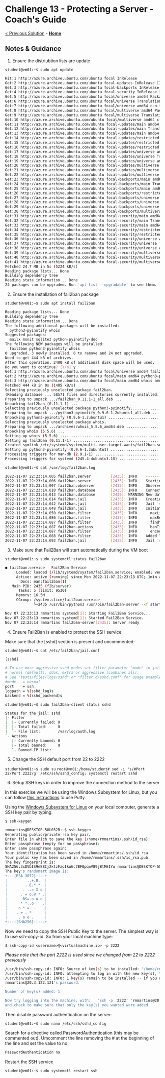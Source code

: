 # Challenge 13 - Protecting a Server - Coach's Guide 

[< Previous Solution](./Solution-12.md) - **[Home](../README.md)** 

## Notes & Guidance
1. Ensure the distriubtion lists are update 

`student@vm01:~$ sudo apt update`

```bash
Hit:1 http://azure.archive.ubuntu.com/ubuntu focal InRelease
Get:2 http://azure.archive.ubuntu.com/ubuntu focal-updates InRelease [114 kB]
Get:3 http://azure.archive.ubuntu.com/ubuntu focal-backports InRelease [108 kB]
Get:4 http://azure.archive.ubuntu.com/ubuntu focal-security InRelease [114 kB]
Get:5 http://azure.archive.ubuntu.com/ubuntu focal/universe amd64 Packages [8628 kB]
Get:6 http://azure.archive.ubuntu.com/ubuntu focal/universe Translation-en [5124 kB]
Get:7 http://azure.archive.ubuntu.com/ubuntu focal/universe amd64 c-n-f Metadata [265 kB]
Get:8 http://azure.archive.ubuntu.com/ubuntu focal/multiverse amd64 Packages [144 kB]
Get:9 http://azure.archive.ubuntu.com/ubuntu focal/multiverse Translation-en [104 kB]
Get:10 http://azure.archive.ubuntu.com/ubuntu focal/multiverse amd64 c-n-f Metadata [9136 B]
Get:11 http://azure.archive.ubuntu.com/ubuntu focal-updates/main amd64 Packages [2197 kB]
Get:12 http://azure.archive.ubuntu.com/ubuntu focal-updates/main Translation-en [385 kB]
Get:13 http://azure.archive.ubuntu.com/ubuntu focal-updates/main amd64 c-n-f Metadata [16.0 kB]
Get:14 http://azure.archive.ubuntu.com/ubuntu focal-updates/restricted amd64 Packages [1381 kB]
Get:15 http://azure.archive.ubuntu.com/ubuntu focal-updates/restricted Translation-en [196 kB]
Get:16 http://azure.archive.ubuntu.com/ubuntu focal-updates/restricted amd64 c-n-f Metadata [600 B]
Get:17 http://azure.archive.ubuntu.com/ubuntu focal-updates/universe amd64 Packages [973 kB]
Get:18 http://azure.archive.ubuntu.com/ubuntu focal-updates/universe Translation-en [222 kB]
Get:19 http://azure.archive.ubuntu.com/ubuntu focal-updates/universe amd64 c-n-f Metadata [21.8 kB]
Get:20 http://azure.archive.ubuntu.com/ubuntu focal-updates/multiverse amd64 Packages [29.9 kB]
Get:21 http://azure.archive.ubuntu.com/ubuntu focal-updates/multiverse Translation-en [7940 B]
Get:22 http://azure.archive.ubuntu.com/ubuntu focal-updates/multiverse amd64 c-n-f Metadata [664 B]
Get:23 http://azure.archive.ubuntu.com/ubuntu focal-backports/main amd64 Packages [45.7 kB]
Get:24 http://azure.archive.ubuntu.com/ubuntu focal-backports/main Translation-en [16.3 kB]
Get:25 http://azure.archive.ubuntu.com/ubuntu focal-backports/main amd64 c-n-f Metadata [1420 B]
Get:26 http://azure.archive.ubuntu.com/ubuntu focal-backports/restricted amd64 c-n-f Metadata [116 B]
Get:27 http://azure.archive.ubuntu.com/ubuntu focal-backports/universe amd64 Packages [24.0 kB]
Get:28 http://azure.archive.ubuntu.com/ubuntu focal-backports/universe Translation-en [16.0 kB]
Get:29 http://azure.archive.ubuntu.com/ubuntu focal-backports/universe amd64 c-n-f Metadata [864 B]
Get:30 http://azure.archive.ubuntu.com/ubuntu focal-backports/multiverse amd64 c-n-f Metadata [116 B]
Get:31 http://azure.archive.ubuntu.com/ubuntu focal-security/main amd64 Packages [1822 kB]
Get:32 http://azure.archive.ubuntu.com/ubuntu focal-security/main Translation-en [301 kB]
Get:33 http://azure.archive.ubuntu.com/ubuntu focal-security/main amd64 c-n-f Metadata [11.2 kB]
Get:34 http://azure.archive.ubuntu.com/ubuntu focal-security/restricted amd64 Packages [1289 kB]
Get:35 http://azure.archive.ubuntu.com/ubuntu focal-security/restricted Translation-en [183 kB]
Get:36 http://azure.archive.ubuntu.com/ubuntu focal-security/universe amd64 Packages [743 kB]
Get:37 http://azure.archive.ubuntu.com/ubuntu focal-security/universe Translation-en [137 kB]
Get:38 http://azure.archive.ubuntu.com/ubuntu focal-security/universe amd64 c-n-f Metadata [15.3 kB]
Get:39 http://azure.archive.ubuntu.com/ubuntu focal-security/multiverse amd64 Packages [22.2 kB]
Get:40 http://azure.archive.ubuntu.com/ubuntu focal-security/multiverse Translation-en [5376 B]
Get:41 http://azure.archive.ubuntu.com/ubuntu focal-security/multiverse amd64 c-n-f Metadata [508 B]
Fetched 24.7 MB in 5s (5224 kB/s)
Reading package lists... Done
Building dependency tree
Reading state information... Done
24 packages can be upgraded. Run 'apt list --upgradable' to see them.
```

2. Ensure the installation of fail2ban package

`student@vm01:~$ sudo apt install fail2ban`

```bash
Reading package lists... Done
Building dependency tree
Reading state information... Done
The following additional packages will be installed:
  python3-pyinotify whois
Suggested packages:
  mailx monit sqlite3 python-pyinotify-doc
The following NEW packages will be installed:
  fail2ban python3-pyinotify whois
0 upgraded, 3 newly installed, 0 to remove and 24 not upgraded.
Need to get 444 kB of archives.
After this operation, 2400 kB of additional disk space will be used.
Do you want to continue? [Y/n] y
Get:1 http://azure.archive.ubuntu.com/ubuntu focal/universe amd64 fail2ban all 0.11.1-1 [375 kB]
Get:2 http://azure.archive.ubuntu.com/ubuntu focal/main amd64 python3-pyinotify all 0.9.6-1.2ubuntu1 [24.8 kB]
Get:3 http://azure.archive.ubuntu.com/ubuntu focal/main amd64 whois amd64 5.5.6 [44.7 kB]
Fetched 444 kB in 0s (1485 kB/s)
Selecting previously unselected package fail2ban.
(Reading database ... 58571 files and directories currently installed.)
Preparing to unpack .../fail2ban_0.11.1-1_all.deb ...
Unpacking fail2ban (0.11.1-1) ...
Selecting previously unselected package python3-pyinotify...........................................................]
Preparing to unpack .../python3-pyinotify_0.9.6-1.2ubuntu1_all.deb .................................................]
Unpacking python3-pyinotify (0.9.6-1.2ubuntu1) .....................................................................]
Selecting previously unselected package whois.
Preparing to unpack .../archives/whois_5.5.6_amd64.deb .............................................................]
Unpacking whois (5.5.6) ...
Setting up whois (5.5.6) ...........................................................................................]
Setting up fail2ban (0.11.1-1) .....................................................................................]
Created symlink /etc/systemd/system/multi-user.target.wants/fail2ban.service → /lib/systemd/system/fail2ban.service.
Setting up python3-pyinotify (0.9.6-1.2ubuntu1) ....................................................................]
Processing triggers for man-db (2.9.1-1) ...........................................................................]
Processing triggers for systemd (245.4-4ubuntu3.18) ................................................................]
```

`student@vm01:~$ cat /var/log/fail2ban.log`

```bash
2022-11-07 22:23:14,005 fail2ban.server         [2435]: INFO    --------------------------------------------------
2022-11-07 22:23:14,006 fail2ban.server         [2435]: INFO    Starting Fail2ban v0.11.1
2022-11-07 22:23:14,007 fail2ban.observer       [2435]: INFO    Observer start...
2022-11-07 22:23:14,010 fail2ban.database       [2435]: INFO    Connected to fail2ban persistent database '/var/lib/fail2ban/fail2ban.sqlite3'
2022-11-07 22:23:14,013 fail2ban.database       [2435]: WARNING New database created. Version '4'
2022-11-07 22:23:14,014 fail2ban.jail           [2435]: INFO    Creating new jail 'sshd'
2022-11-07 22:23:14,042 fail2ban.jail           [2435]: INFO    Jail 'sshd' uses pyinotify {}
2022-11-07 22:23:14,048 fail2ban.jail           [2435]: INFO    Initiated 'pyinotify' backend
2022-11-07 22:23:14,050 fail2ban.filter         [2435]: INFO      maxLines: 1
2022-11-07 22:23:14,086 fail2ban.filter         [2435]: INFO      maxRetry: 5
2022-11-07 22:23:14,087 fail2ban.filter         [2435]: INFO      findtime: 600
2022-11-07 22:23:14,087 fail2ban.actions        [2435]: INFO      banTime: 600
2022-11-07 22:23:14,087 fail2ban.filter         [2435]: INFO      encoding: UTF-8
2022-11-07 22:23:14,088 fail2ban.filter         [2435]: INFO    Added logfile: '/var/log/auth.log' (pos = 0, hash = aa3acac0baef2549bdff739fd0d460e8ef00fba0)
2022-11-07 22:23:14,093 fail2ban.jail           [2435]: INFO    Jail 'sshd' started
```

3. Make sure that Fail2Ban will start automatically during the VM boot

`student@vm01:~$ sudo systemctl status fail2ban`

```bash
● fail2ban.service - Fail2Ban Service
     Loaded: loaded (/lib/systemd/system/fail2ban.service; enabled; vendor preset: enabled)
     Active: active (running) since Mon 2022-11-07 22:23:13 UTC; 1min 47s ago
       Docs: man:fail2ban(1)
   Main PID: 2435 (f2b/server)
      Tasks: 5 (limit: 9530)
     Memory: 16.5M
     CGroup: /system.slice/fail2ban.service
             └─2435 /usr/bin/python3 /usr/bin/fail2ban-server -xf start

Nov 07 22:23:13 rmmartins systemd[1]: Starting Fail2Ban Service...
Nov 07 22:23:13 rmmartins systemd[1]: Started Fail2Ban Service.
Nov 07 22:23:14 rmmartins fail2ban-server[2435]: Server ready
```

4. Ensure Fail2Ban is enabled to protect the SSH service

Make sure that the [sshd] section is present and uncommented:

`student@vm01:~$ cat /etc/fail2ban/jail.conf`

```bash
[sshd]

# To use more aggressive sshd modes set filter parameter "mode" in jail.local:
# normal (default), ddos, extra or aggressive (combines all).
# See "tests/files/logs/sshd" or "filter.d/sshd.conf" for usage example and details.
#mode   = normal
port    = ssh
logpath = %(sshd_log)s
backend = %(sshd_backend)s
```

`student@vm01:~$ sudo fail2ban-client status sshd`

```bash
Status for the jail: sshd
|- Filter
|  |- Currently failed: 0
|  |- Total failed:     0
|  `- File list:        /var/log/auth.log
`- Actions
   |- Currently banned: 0
   |- Total banned:     0
   `- Banned IP list:
```

5. Change the SSH default port from 22 to 2222

`student@vm01:~$ sudo su`
`root@vm01:/home/student# sed -i 's/#Port 22/Port 2222/g' /etc/ssh/sshd_config; systemctl restart sshd`

6. Setup SSH keys in order to improve the connection method to the server

In this exercise we will be using the Windows Subsystem for Linux, but you can follow [this instructions](https://www.ssh.com/academy/ssh/putty/windows/puttygen) to use Putty. 

Using the [Windows Subsystem for Linux](https://learn.microsoft.com/en-us/windows/wsl/install) on your local computer, generate a SSH key pair by typing:

`$ ssh-keygen`

```bash
rmmartins@DESKTOP-58U032B:~$ ssh-keygen
Generating public/private rsa key pair.
Enter file in which to save the key (/home/rmmartins/.ssh/id_rsa):
Enter passphrase (empty for no passphrase):
Enter same passphrase again:
Your identification has been saved in /home/rmmartins/.ssh/id_rsa
Your public key has been saved in /home/rmmartins/.ssh/id_rsa.pub
The key fingerprint is:
SHA256:3xDVbIS9eE8Ij2ktzFzoIku6c7BF0pqmV89jBtME1Yw rmmartins@DESKTOP-58U032B
The key's randomart image is:
+---[RSA 3072]----+
|         ..+.B.  |
|        . E.* *  |
|       . ..= X o |
|      . = o.@ * .|
|       BS=.o o o |
|      * *..o    .|
|     o * =. .    |
|    . = . *      |
|     . o o .     |
+----[SHA256]-----+
```

Now we need to copy the SSH Public Key to the server. The simplest way is to use ssh-copy-id. So from your local machine type:

`$ ssh-copy-id <username>@<virtualmachine.ip> -p 2222`

_Please note that the port 2222 is used since we changed from 22 to 2222 previously_

```bash
/usr/bin/ssh-copy-id: INFO: Source of key(s) to be installed: "/home/rmmartins/.ssh/id_rsa.pub"
/usr/bin/ssh-copy-id: INFO: attempting to log in with the new key(s), to filter out any that are already installed
/usr/bin/ssh-copy-id: INFO: 1 key(s) remain to be installed -- if you are prompted now it is to install the new keys
rmmartins@20.3.122.121's password:

Number of key(s) added: 1

Now try logging into the machine, with:   "ssh -p '2222' 'rmmartins@20.3.122.121'"
and check to make sure that only the key(s) you wanted were added.
```

Then disable password authentication on the server:

`student@vm01:~$ sudo nano /etc/ssh/sshd_config`

Search for a directive called PasswordAuthentication (this may be commented out). Umcomment the line removing the # at the beginning of the line and set the value to no:

```bash
PasswordAuthentication no
```
Restart the SSH service

`student@vm01:~$ sudo systemctl restart ssh`
